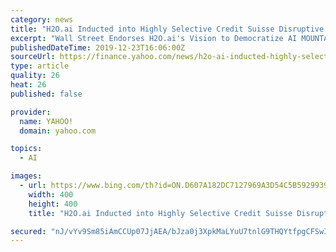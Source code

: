 ```yaml
---
category: news
title: "H2O.ai Inducted into Highly Selective Credit Suisse Disruptive Technology Recognition Program"
excerpt: "Wall Street Endorses H2O.ai's Vision to Democratize AI MOUNTAIN VIEW, California, Dec. 24, 2019 /PRNewswire/ -- H2O.ai, the open source leader in artificial intelligence (AI) and machine learning (ML), today announced that Credit Suisse has selected it as a member of its 2019 Disruptive Technology Recognition (DTR) Program. Credit Suisse's DTR ..."
publishedDateTime: 2019-12-23T16:06:00Z
sourceUrl: https://finance.yahoo.com/news/h2o-ai-inducted-highly-selective-160000531.html
type: article
quality: 26
heat: 26
published: false

provider:
  name: YAHOO!
  domain: yahoo.com

topics:
  - AI

images:
  - url: https://www.bing.com/th?id=ON.D607A182DC7127969A3D54C5B5929939
    width: 400
    height: 400
    title: "H2O.ai Inducted into Highly Selective Credit Suisse Disruptive Technology Recognition Program"

secured: "nJ/vYv9Sm85iAmCCUp07JjAEA/bJza0j3XpkMaLYuU7tnlG9THQYtfpgCFSwIrHWjcnIbZlkZBF1qrxXu6meLeOEODLqLE8/12aLFQO82iNJ0xQi7bvb9J2eVwH5WYCkbDHn1U8NnEpKG+dOh7i9uIY/osw2jLRGnhyuplr6Pqml2XnUJOLsVeDqTLCvovepHrsx3nibQiY92/AccE57g/2IWNR8B7ROYu/Blw9OKiEPFiG6haddJ3hT5Ko0dkQjuxquYQmbcFI03MPre78xzw==;M0a/e4CmR7imO8WXasw5pQ=="
---
```


